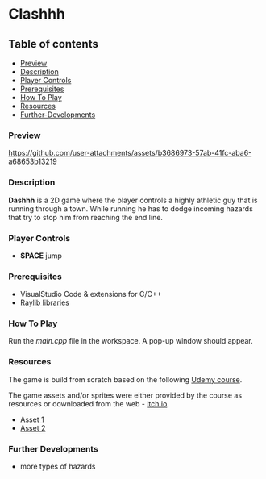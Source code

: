 # Clashhh

## Table of contents

- [Preview](#preview)
- [Description](#description)
- [Player Controls](#player-controls)
- [Prerequisites](#prerequisites)
- [How To Play](#how-to-play)
- [Resources](#resources)
- [Further-Developments](#further-developments)

### Preview

https://github.com/user-attachments/assets/b3686973-57ab-41fc-aba6-a68653b13219

### Description

**Dashhh** is a 2D game where the player controls a highly athletic guy that is running through a town. While running he has to dodge incoming hazards that try to stop him from reaching the end line.  

### Player Controls

- **SPACE** jump

### Prerequisites

- VisualStudio Code & extensions for C/C++
- [Raylib libraries](https://www.raylib.com/)

### How To Play

Run the *main.cpp* file in the workspace. A pop-up window should appear.

### Resources

The game is build from scratch based on the following [Udemy course](https://www.udemy.com/course/cpp-fundamentals/?couponCode=OF83024E).

The game assets and/or sprites were either provided by the course as resources or downloaded from the web - [itch.io](https://itch.io/game-assets).

- [Asset 1]()
- [Asset 2]()

### Further Developments

- more types of hazards
